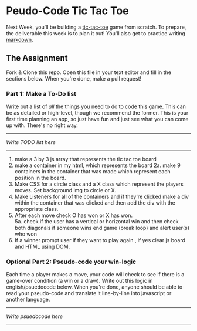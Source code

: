 # Peudo-Code Tic Tac Toe

Next Week, you'll be building a [tic-tac-toe](https://en.wikipedia.org/wiki/Tic-tac-toe) game from scratch. To prepare, the deliverable this week is to plan it out! You'll also get to practice writing [markdown](https://guides.github.com/features/mastering-markdown/).

## The Assignment

Fork & Clone this repo. Open this file in your text editor and fill in the sections below. When you're done, make a pull request!

### Part 1: Make a To-Do list

Write out a list of *all* the things you need to do to code this game. This can be as detailed or high-level, though we recommend the former. This is your first time planning an app, so just have fun and just see what you can come up with. There's no right way.

---

*Write TODO list here*

---

1. make a 3 by 3 js array that represents the tic tac toe board
2. make a container in my html, which represents the board
    2a. make 9 containers in the container that was made which represent each position in the board.
3. Make CSS for a circle class and a X class which represent the players moves.  Set background img to circle or X. 
4. Make Listeners for all of the containers and if they're clicked make a div within the container that was clicked and then add the div with the appropriate class. 
5. After each move check O has won or X has won.  
    5a. check if the user has a vertical or horizontal win and then check both diagonals if someone wins end game (break loop) and alert user(s) who won
6. If a winner prompt user if they want to play again , if yes clear js board and HTML using DOM.


### Optional Part 2: Pseudo-code your win-logic

Each time a player makes a move, your code will check to see if there is a game-over condition (a win or a draw). Write out this logic in english/psuedocode below. When you're done, anyone should be able to read your pseudo-code and translate it line-by-line into javascript or another language.

---

*Write psuedocode here*

---
